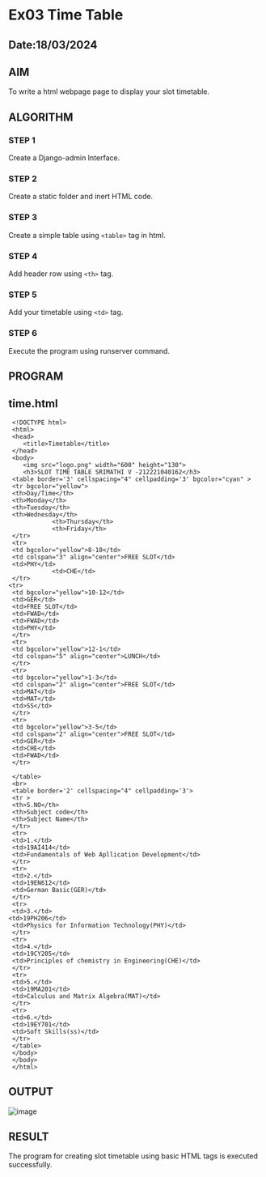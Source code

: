 # Ex03 Time Table
## Date:18/03/2024

## AIM
To write a html webpage page to display your slot timetable.

## ALGORITHM
### STEP 1
Create a Django-admin Interface.

### STEP 2
Create a static folder and inert HTML code.

### STEP 3
Create a simple table using ```<table>``` tag in html.

### STEP 4
Add header row using ```<th>``` tag.

### STEP 5
Add your timetable using ```<td>``` tag.

### STEP 6
Execute the program using runserver command.

## PROGRAM
## time.html
```
 <!DOCTYPE html>
 <html>
 <head>
    <title>Timetable</title>
 </head>
 <body>
    <img src="logo.png" width="600" height="130">
    <h3>SLOT TIME TABLE SRIMATHI V -212221040162</h3>
 <table border='3' cellspacing="4" cellpadding='3' bgcolor="cyan" >
 <tr bgcolor="yellow">
 <th>Day/Time</th>
 <th>Monday</th>
 <th>Tuesday</th>
 <th>Wednesday</th>
            <th>Thursday</th>
            <th>Friday</th>
 </tr>
 <tr>
 <td bgcolor="yellow">8-10</td>
 <td colspan="3" align="center">FREE SLOT</td>
 <td>PHY</td>
            <td>CHE</td>
 </tr>
<tr>
 <td bgcolor="yellow">10-12</td>
 <td>GER</td>
 <td>FREE SLOT</td>
 <td>FWAD</td>
 <td>FWAD</td>
 <td>PHY</td>
 </tr>
 <tr>
 <td bgcolor="yellow">12-1</td>
 <td colspan="5" align="center">LUNCH</td>
 </tr>
 <tr>
 <td bgcolor="yellow">1-3</td>
 <td colspan="2" align="center">FREE SLOT</td>
 <td>MAT</td>
 <td>MAT</td>
 <td>SS</td>
 </tr>
 <tr>
 <td bgcolor="yellow">3-5</td>
 <td colspan="2" align="center">FREE SLOT</td>
 <td>GER</td>
 <td>CHE</td>
 <td>FWAD</td>
 </tr>

 </table>
 <br>
 <table border='2' cellspacing="4" cellpadding='3'>
 <tr >
 <th>S.NO</th>
 <th>Subject code</th>
 <th>Subject Name</th>
 </tr>
 <tr>
 <td>1.</td>
 <td>19AI414</td>
 <td>Fundamentals of Web Apllication Development</td>
 </tr>
 <tr>
 <td>2.</td>
 <td>19EN612</td>
 <td>German Basic(GER)</td>
 </tr>
 <tr>
 <td>3.</td>
<td>19PH206</td>
 <td>Physics for Information Technology(PHY)</td>
 </tr>
 <tr>
 <td>4.</td>
 <td>19CY205</td>
 <td>Principles of chemistry in Engineering(CHE)</td>
 </tr>
 <tr>
 <td>5.</td>
 <td>19MA201</td>
 <td>Calculus and Matrix Algebra(MAT)</td>
 </tr>
 <tr>
 <td>6.</td>
 <td>19EY701</td>
 <td>Soft Skills(ss)</td>
 </tr>
 </table>
 </body>
 </body>
 </html>
```


## OUTPUT
![image](https://github.com/selvasachein/slot/assets/118673240/53e93922-92a4-4cb3-83b1-90c5c99d83df)



## RESULT
The program for creating slot timetable using basic HTML tags is executed successfully.
